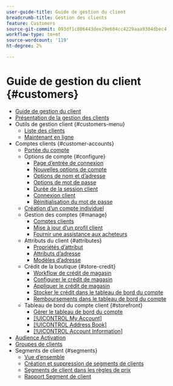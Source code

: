 ```yaml
---
user-guide-title: Guide de gestion du client
breadcrumb-title: Gestion des clients
feature: Customers
source-git-commit: 093df1c806443dee29e604cc4229aaa9304dbec4
workflow-type: tm+mt
source-wordcount: '119'
ht-degree: 2%

---
```



# Guide de gestion du client {#customers}

+ [Guide de gestion du client](guide-overview.md)
+ [Présentation de la gestion des clients](customers-introduction.md)
+ Outils de gestion client {#customers-menu}
   + [Liste des clients](customers-all.md)
   + [Maintenant en ligne](now-online.md)
+ Comptes clients {#customer-accounts}
   + [Portée du compte](customer-account-scope.md)
   + Options de compte {#configure}
      + [Page d’entrée de connexion](login-landing-page.md)
      + [Nouvelles options de compte](account-options-new.md)
      + [Options de nom et d’adresse](name-address-options.md)
      + [Options de mot de passe](password-options.md)
      + [Durée de la session client](customer-online-options.md)
      + [Connexion client](customer-sign-in.md)
      + [Réinitialisation du mot de passe](password-reset.md)
   + [Création d’un compte individuel](account-create.md)
   + Gestion des comptes {#manage}
      + [Comptes clients](manage-account.md)
      + [Mise à jour d’un profil client](update-account.md)
      + [Fournir une assistance aux acheteurs](login-as-customer.md)
   + Attributs du client {#attributes}
      + [Propriétés d’attribut](attribute-properties.md)
      + [Attributs d’adresse](address-attributes.md)
      + [Modèles d’adresse](address-templates.md)
   + Crédit de la boutique {#store-credit}
      + [Workflow de crédit de magasin](store-credit.md)
      + [Configurer le crédit de magasin](credit-configure.md)
      + [Appliquer le crédit de magasin](store-credit-using.md)
      + [Stocker le crédit dans le tableau de bord du compte](account-dashboard-store-credit.md)
      + [Remboursements dans le tableau de bord du compte](refunds-customer-account.md)
   + Tableau de bord du compte client {#storefront}
      + [Gérer le tableau de bord du compte](account-dashboard.md)
      + [[!UICONTROL My Account]](account-dashboard-my-account.md)
      + [[!UICONTROL Address Book]](account-dashboard-address-book.md)
      + [[!UICONTROL Account Information]](account-dashboard-account-information.md)
+ [Audience Activation](audience-activation.md)
+ [Groupes de clients](customer-groups.md)
+ Segments de client {#segments}
   + [Vue d’ensemble](customer-segments.md)
   + [Création et suppression de segments de clients](customer-segment-create.md)
   + [Segments de client dans les règles de prix](customer-segment-price-rule.md)
   + [Rapport Segment de client](customer-segment-reports.md)

